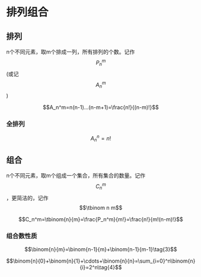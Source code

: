 # 排列组合

## 排列

n个不同元素，取m个排成一列，所有排列的个数。记作$$P_n^m$$ (或记$$A_n^m$$)

$$A_n^m=n(n-1)...(n-m+1)=\frac{n!}{(n-m)!}$$

### 全排列

$$A_n^n=n!$$

## 组合

n个不同元素，取m个组成一个集合，所有集合的数量。记作$$C_n^m$$，更简洁的，记作$$\tbinom n m$$

$$C_n^m=\tbinom{n}{m}=\frac{P_n^m}{m!}=\frac{n!}{m!(n-m)!}$$

### 组合数性质

$$\binom{n}{m}=\binom{n-1}{m}+\binom{n-1}{m-1}\tag{3}$$

$$\binom{n}{0}+\binom{n}{1}+\cdots+\binom{n}{n}=\sum_{i=0}^n\binom{n}{i}=2^n\tag{4}$$


